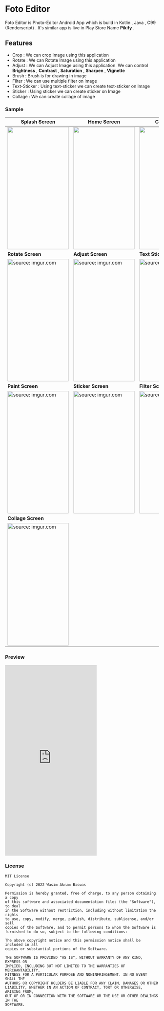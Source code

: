# Foto Editor

Foto Editor is Photo-Editor Android App which is build in Kotlin , Java , C99 (Renderscript) . It's
similar app is live in Play Store Name <b>Pikify</b> .

## Features

- Crop : We can crop Image using this application
- Rotate : We can Rotate Image using this application
- Adjust : We can Adjust Image using this application. We can control **Brightness** , **Contrast**
  , **Saturation** , **Sharpen** , **Vignette**
- Brush : Brush is for drawing in image
- Filter : We can use multiple filter on image
- Text-Sticker : Using text-sticker we can create text-sticker on Image
- Sticker : Using sticker we can create sticker on Image
- Collage : We can create collage of image

### Sample

| Splash Screen                                                                                    | Home Screen                                                                                      | Crop Screen                                                                                      |  
|--------------------------------------------------------------------------------------------------|--------------------------------------------------------------------------------------------------|--------------------------------------------------------------------------------------------------|
| <img height="400" width="200" src="https://i.imgur.com/g6p25nB.jpg"/>                            | <img height="400" width="200" src="https://i.imgur.com/0L5vKLu.jpg"/>                            | <img height="400" width="200" src="https://i.imgur.com/zR46eZI.jpg"/>                            |
| **Rotate Screen**                                                                                | **Adjust Screen**                                                                                | **Text Sticker**                                                                                 |
| <img height="400" width="200" src="https://i.imgur.com/AsBes26.jpg" title="source: imgur.com" /> | <img height="400" width="200" src="https://i.imgur.com/qJDPKDV.jpg" title="source: imgur.com" /> | <img height="400" width="200" src="https://i.imgur.com/7k4T3yT.jpg" title="source: imgur.com" /> |
| **Paint Screen**                                                                                 | **Sticker Screen**                                                                               | **Filter Screen**                                                                                |
| <img height="400" width="200" src="https://i.imgur.com/SywPduG.jpg" title="source: imgur.com" /> | <img height="400" width="200" src="https://i.imgur.com/azYfSg5.jpg" title="source: imgur.com" /> | <img height="400" width="200" src="https://i.imgur.com/wVhKzg5.jpg" title="source: imgur.com" /> |
| **Collage Screen**                                                                               |
| <img height="400" width="200" src="https://i.imgur.com/UDYg2vf.jpg" title="source: imgur.com" /> |

### Preview 
<iframe src="https://player.vimeo.com/video/768589078?h=c1381e4efa&autoplay=1&loop=1" width="300" height="624" frameborder="0" allow="autoplay; fullscreen; picture-in-picture" allowfullscreen></iframe>

### License

```
MIT License

Copyright (c) 2022 Wasim Akram Biswas

Permission is hereby granted, free of charge, to any person obtaining a copy
of this software and associated documentation files (the "Software"), to deal
in the Software without restriction, including without limitation the rights
to use, copy, modify, merge, publish, distribute, sublicense, and/or sell
copies of the Software, and to permit persons to whom the Software is
furnished to do so, subject to the following conditions:

The above copyright notice and this permission notice shall be included in all
copies or substantial portions of the Software.

THE SOFTWARE IS PROVIDED "AS IS", WITHOUT WARRANTY OF ANY KIND, EXPRESS OR
IMPLIED, INCLUDING BUT NOT LIMITED TO THE WARRANTIES OF MERCHANTABILITY,
FITNESS FOR A PARTICULAR PURPOSE AND NONINFRINGEMENT. IN NO EVENT SHALL THE
AUTHORS OR COPYRIGHT HOLDERS BE LIABLE FOR ANY CLAIM, DAMAGES OR OTHER
LIABILITY, WHETHER IN AN ACTION OF CONTRACT, TORT OR OTHERWISE, ARISING FROM,
OUT OF OR IN CONNECTION WITH THE SOFTWARE OR THE USE OR OTHER DEALINGS IN THE
SOFTWARE.


```